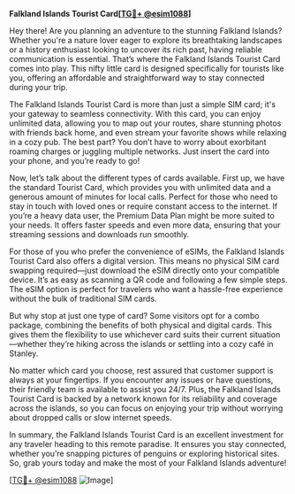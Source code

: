 **Falkland Islands Tourist Card[[TG💪+ @esim1088](https://t.me/s/esim1088)]**

Hey there! Are you planning an adventure to the stunning Falkland Islands? Whether you're a nature lover eager to explore its breathtaking landscapes or a history enthusiast looking to uncover its rich past, having reliable communication is essential. That’s where the Falkland Islands Tourist Card comes into play. This nifty little card is designed specifically for tourists like you, offering an affordable and straightforward way to stay connected during your trip.

The Falkland Islands Tourist Card is more than just a simple SIM card; it's your gateway to seamless connectivity. With this card, you can enjoy unlimited data, allowing you to map out your routes, share stunning photos with friends back home, and even stream your favorite shows while relaxing in a cozy pub. The best part? You don’t have to worry about exorbitant roaming charges or juggling multiple networks. Just insert the card into your phone, and you’re ready to go!

Now, let’s talk about the different types of cards available. First up, we have the standard Tourist Card, which provides you with unlimited data and a generous amount of minutes for local calls. Perfect for those who need to stay in touch with loved ones or require constant access to the internet. If you’re a heavy data user, the Premium Data Plan might be more suited to your needs. It offers faster speeds and even more data, ensuring that your streaming sessions and downloads run smoothly.

For those of you who prefer the convenience of eSIMs, the Falkland Islands Tourist Card also offers a digital version. This means no physical SIM card swapping required—just download the eSIM directly onto your compatible device. It’s as easy as scanning a QR code and following a few simple steps. The eSIM option is perfect for travelers who want a hassle-free experience without the bulk of traditional SIM cards.

But why stop at just one type of card? Some visitors opt for a combo package, combining the benefits of both physical and digital cards. This gives them the flexibility to use whichever card suits their current situation—whether they’re hiking across the islands or settling into a cozy café in Stanley.

No matter which card you choose, rest assured that customer support is always at your fingertips. If you encounter any issues or have questions, their friendly team is available to assist you 24/7. Plus, the Falkland Islands Tourist Card is backed by a network known for its reliability and coverage across the islands, so you can focus on enjoying your trip without worrying about dropped calls or slow internet speeds.

In summary, the Falkland Islands Tourist Card is an excellent investment for any traveler heading to this remote paradise. It ensures you stay connected, whether you’re snapping pictures of penguins or exploring historical sites. So, grab yours today and make the most of your Falkland Islands adventure! 

[[TG💪+ @esim1088](https://t.me/s/esim1088) ![Image](https://i.postimg.cc/Y0z9fWf4/image.png)]